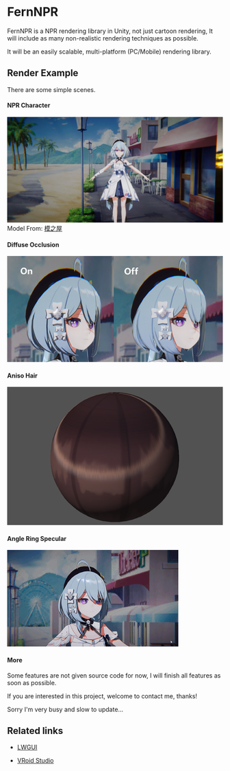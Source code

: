 # FernNPR
FernNPR is a NPR rendering library in Unity, not just cartoon rendering, It will include as many non-realistic rendering techniques as possible.

It will be an easily scalable, multi-platform (PC/Mobile) rendering library.

## Render Example
There are some simple scenes.

#### NPR Character

![](DocAssets/11-22.jpg)
Model From: [模之屋](https://www.aplaybox.com/details/model/S5d7KiigvyIb)

#### Diffuse Occlusion
![](DocAssets/Diffuse-Occlusion.png)

#### Aniso Hair
![](DocAssets/11-18-hair.png)

#### Angle Ring Specular
![](DocAssets/angleringspecular.gif)

#### More
Some features are not given source code for now, I will finish all features as soon as possible.

If you are interested in this project, welcome to contact me, thanks!

Sorry I'm very busy and slow to update...

## Related links

- [LWGUI](https://github.com/JasonMa0012/LWGUI)

- [VRoid Studio](https://vroid.com/en)
